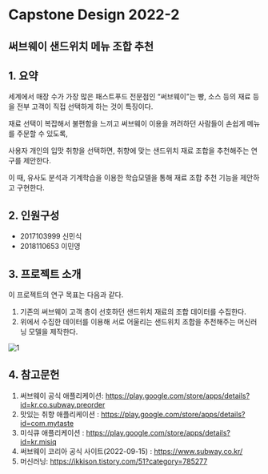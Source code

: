 # Capstone Design 2022-2

## 써브웨이 샌드위치 메뉴 조합 추천

## 1. 요약
   세계에서 매장 수가 가장 많은 패스트푸드 전문점인 “써브웨이”는 빵, 소스 등의 재료 등을 전부 고객이 직접 선택하게 하는 것이 특징이다. 

재료 선택이 복잡해서 불편함을 느끼고 써브웨이 이용을 꺼려하던 사람들이 손쉽게 메뉴를 주문할 수 있도록, 

사용자 개인의 입맛 취향을 선택하면, 취향에 맞는 샌드위치 재료 조합을 추천해주는 연구를 제안한다. 

이 때, 유사도 분석과 기계학습을 이용한 학습모델을 통해 재료 조합 추천 기능을 제안하고 구현한다.

## 2. 인원구성
- 2017103999 신민식
- 2018110653 이민영

## 3. 프로젝트 소개

  이 프로젝트의 연구 목표는 다음과 같다.

1. 기존의 써브웨이 고객 층이 선호하던 샌드위치 재료의 조합 데이터를 수집한다.
2. 위에서 수집한 데이터를 이용해 서로 어울리는 샌드위치 조합을 추천해주는 머신러닝 모델을 제작한다.

![1](https://user-images.githubusercontent.com/92667582/207766415-8c1752dc-3fad-472b-a6f3-9b30edb6a7da.png)



## 4. 참고문헌
1.	써브웨이 공식 애플리케이션:
   https://play.google.com/store/apps/details?id=kr.co.subway.preorder
2.	맛있는 취향 애플리케이션 :
   https://play.google.com/store/apps/details?id=com.mytaste
3.	미식큐 애플리케이션 : 
   https://play.google.com/store/apps/details?id=kr.misiq
4.	써브웨이 코리아 공식 사이트(2022-09-15) : 
   https://www.subway.co.kr/
5.	머신러닝: 
   https://ikkison.tistory.com/51?category=785277
